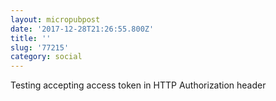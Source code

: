 ```yaml
---
layout: micropubpost
date: '2017-12-28T21:26:55.800Z'
title: ''
slug: '77215'
category: social
---
```

Testing accepting access token in HTTP Authorization header
